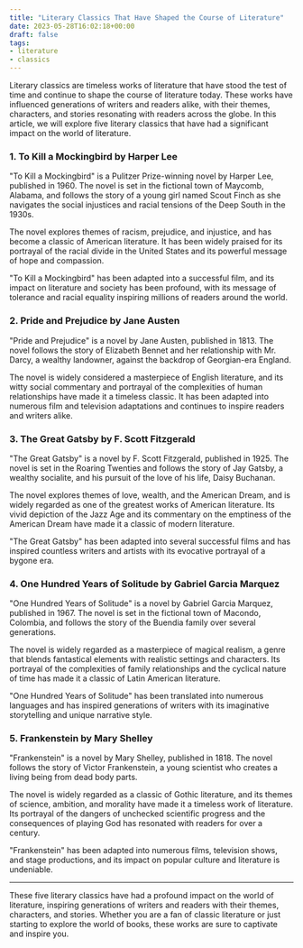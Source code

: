 ```yaml
---
title: "Literary Classics That Have Shaped the Course of Literature"
date: 2023-05-28T16:02:18+00:00
draft: false
tags:
- literature
- classics
---
```


Literary classics are timeless works of literature that have stood the test of time and continue to shape the course of literature today. These works have influenced generations of writers and readers alike, with their themes, characters, and stories resonating with readers across the globe. In this article, we will explore five literary classics that have had a significant impact on the world of literature.

### 1. To Kill a Mockingbird by Harper Lee

"To Kill a Mockingbird" is a Pulitzer Prize-winning novel by Harper Lee, published in 1960. The novel is set in the fictional town of Maycomb, Alabama, and follows the story of a young girl named Scout Finch as she navigates the social injustices and racial tensions of the Deep South in the 1930s.

The novel explores themes of racism, prejudice, and injustice, and has become a classic of American literature. It has been widely praised for its portrayal of the racial divide in the United States and its powerful message of hope and compassion.

"To Kill a Mockingbird" has been adapted into a successful film, and its impact on literature and society has been profound, with its message of tolerance and racial equality inspiring millions of readers around the world.

### 2. Pride and Prejudice by Jane Austen

"Pride and Prejudice" is a novel by Jane Austen, published in 1813. The novel follows the story of Elizabeth Bennet and her relationship with Mr. Darcy, a wealthy landowner, against the backdrop of Georgian-era England.

The novel is widely considered a masterpiece of English literature, and its witty social commentary and portrayal of the complexities of human relationships have made it a timeless classic. It has been adapted into numerous film and television adaptations and continues to inspire readers and writers alike.

### 3. The Great Gatsby by F. Scott Fitzgerald

"The Great Gatsby" is a novel by F. Scott Fitzgerald, published in 1925. The novel is set in the Roaring Twenties and follows the story of Jay Gatsby, a wealthy socialite, and his pursuit of the love of his life, Daisy Buchanan.

The novel explores themes of love, wealth, and the American Dream, and is widely regarded as one of the greatest works of American literature. Its vivid depiction of the Jazz Age and its commentary on the emptiness of the American Dream have made it a classic of modern literature.

"The Great Gatsby" has been adapted into several successful films and has inspired countless writers and artists with its evocative portrayal of a bygone era.

### 4. One Hundred Years of Solitude by Gabriel Garcia Marquez

"One Hundred Years of Solitude" is a novel by Gabriel Garcia Marquez, published in 1967. The novel is set in the fictional town of Macondo, Colombia, and follows the story of the Buendia family over several generations.

The novel is widely regarded as a masterpiece of magical realism, a genre that blends fantastical elements with realistic settings and characters. Its portrayal of the complexities of family relationships and the cyclical nature of time has made it a classic of Latin American literature.

"One Hundred Years of Solitude" has been translated into numerous languages and has inspired generations of writers with its imaginative storytelling and unique narrative style.

### 5. Frankenstein by Mary Shelley

"Frankenstein" is a novel by Mary Shelley, published in 1818. The novel follows the story of Victor Frankenstein, a young scientist who creates a living being from dead body parts.

The novel is widely regarded as a classic of Gothic literature, and its themes of science, ambition, and morality have made it a timeless work of literature. Its portrayal of the dangers of unchecked scientific progress and the consequences of playing God has resonated with readers for over a century.

"Frankenstein" has been adapted into numerous films, television shows, and stage productions, and its impact on popular culture and literature is undeniable.

---

These five literary classics have had a profound impact on the world of literature, inspiring generations of writers and readers with their themes, characters, and stories. Whether you are a fan of classic literature or just starting to explore the world of books, these works are sure to captivate and inspire you.